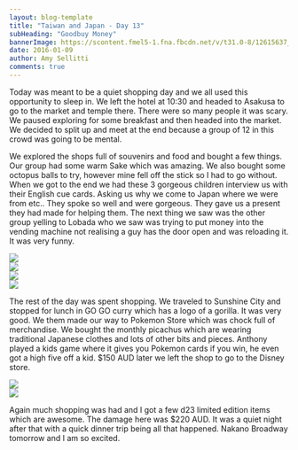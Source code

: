 ```yaml
---
layout: blog-template
title: "Taiwan and Japan - Day 13"
subHeading: "Goodbuy Money"
bannerImage: https://scontent.fmel5-1.fna.fbcdn.net/v/t31.0-8/12615637_10154392012695016_5982195884861926782_o.jpg?_nc_cat=0&oh=029ecdee0b8b5b6c11ff23fffced6bdb&oe=5BCBE32E
date: 2016-01-09
author: Amy Sellitti
comments: true
---
```

Today was meant to be a quiet shopping day and we all used this opportunity to sleep in. We left the hotel at 10:30 and headed to Asakusa to go to the market and temple there. There were so many people it was scary. We paused exploring for some breakfast and then headed into the market. We decided to split up and meet at the end because a group of 12 in this crowd was going to be mental. 

We explored the shops full of souvenirs and food and bought a few things. Our group had some warm Sake which was amazing. We also bought some octopus balls to try, however mine fell off the stick so I had to go without. When we got to the end we had these 3 gorgeous children interview us with their English cue cards. Asking us why we come to Japan where we were from etc.. They spoke so well and were gorgeous. They gave us a present they had made for helping them. The next thing we saw was the other group yelling to Lobada who we saw was trying to put money into the vending machine not realising a guy has the door open and was reloading it. It was very funny.

<div class="center-image"><img src="https://lh3.googleusercontent.com/oj6LmMlr-97A9cUgevTCcu6UxGdxHQ9iDpJ8MjCeMV9NZfPx7mkXakBx20Jhm5eBPUEpuiBTm5t4PF1YamhMn6GfL_ev6qPIbirapCc0phgzeSwSZY5MGlH_2dpTZtyodGPKJpDOxw=w2400" /></div>
<div class="center-image"><img src="https://lh3.googleusercontent.com/no_-Joks4qa5Hlg6Pw2hbljp1SOGW14h_YJrYXYc1ULaE7w_KVTZ5Ev4Gy1b8HTwDAo-TrHj1AI1kcgeTja9P6peNohKoMPxY5DFqJCYSe-dCZ0QyOChrg6aoxwycwRX5CD27scc9Q=w2400" /></div>
<div class="center-image"><img src="https://lh3.googleusercontent.com/Jvzf154tfpfNwl6d9vvugIm9E3zIEphLISm8JZzVx8DsVw6By5GlYrDZcE5JanneOHAlX_24eU4bjIFXI6RqBi7fWpnUPwhxT2FWo-t5VeB0kmnqSvAa1NLdQJd0iZ6PgyusOKVxHg=w2400" /></div>
<div class="center-image"><img src="https://scontent.fmel5-1.fna.fbcdn.net/v/t31.0-8/12615637_10154392012695016_5982195884861926782_o.jpg?_nc_cat=0&oh=029ecdee0b8b5b6c11ff23fffced6bdb&oe=5BCBE32E" /></div>

The rest of the day was spent shopping. We traveled to Sunshine City and stopped for lunch in GO GO curry which has a logo of a gorilla. It was very good. We them made our way to Pokemon Store which was chock full of merchandise. We bought the monthly picachus which are wearing traditional Japanese clothes and lots of other bits and pieces. Anthony played a kids game where it gives you Pokemon cards if you win, he even got a high five off a kid. $150 AUD later we left the shop to go to the Disney store.

<div class="center-image"><img src="https://lh3.googleusercontent.com/D9C8NikczyCc5xZxc4eHJOoMLOKK0aIrgqA8if2ZQgaCf9G1963vHAQQOLc4APz5F_6NH4WWfQqRPm4LHyfx1R9yen-z1w01HwH8LKLjtoqugfLCNC98KNq5ah9oYy8OHre-tBfF8A=w2400" /></div>
<div class="center-image"><img src="https://lh3.googleusercontent.com/poC1FbhEkVwHZnN-ADTzi-3mHoQoVhXyxKSjWHaL4b1zaC809RHOLZQm4o8Nd3olyKyYd1tb0RFOLuz-U1OgVSvm_2sb2DJUXRgVBHBeGLgsAjybjekeVVUY-zQcDWaX89AY_6NnyQ=w2400" /></div>

Again much shopping was had and I got a few d23 limited edition items which are awesome. The damage here was $220 AUD. It was a quiet night after that with a quick dinner trip being all that happened. Nakano Broadway tomorrow and I am so excited.
